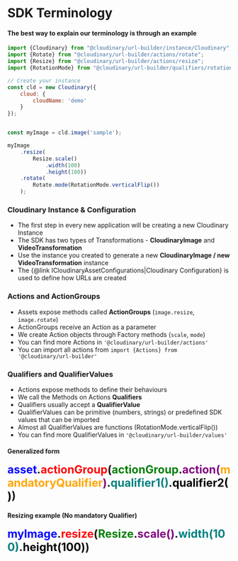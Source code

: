 <h1>SDK Terminology</h1>

<h4>The best way to explain our terminology is through an example</h4>


```javascript
import {Cloudinary} from "@cloudinary/url-builder/instance/Cloudinary";
import {Rotate} from "@cloudinary/url-builder/actions/rotate";
import {Resize} from "@cloudinary/url-builder/actions/resize";
import {RotationMode} from "@cloudinary/url-builder/qualifiers/rotationMode";

// Create your instance
const cld = new Cloudinary({
    cloud: {
        cloudName: 'demo'
    }
});


const myImage = cld.image('sample');

myImage
    .resize(
        Resize.scale()
            .width(100)
            .height(100))
    .rotate(
        Rotate.mode(RotationMode.verticalFlip())
    );
```

<h3>Cloudinary Instance & Configuration</h3>
<ul>
  <li>The first step in every new application will be creating a new Cloudinary Instance 
  <li>The SDK has two types of Transformations - <b>CloudinaryImage</b> and <b>VideoTransformation</b>
  <li>Use the instance you created to generate a new <b>CloudinaryImage / new VideoTransformation</b> instance
  <li>The {@link ICloudinaryAssetConfigurations|Cloudinary Configuration} is used to define how URLs are created 
</ul>

<h3>Actions and ActionGroups</h3>
<ul>
  <li>Assets expose methods called <b>ActionGroups</b> (<code>image.resize</code>, <code>image.rotate</code>) 
  <li>ActionGroups receive an Action as a parameter
  <li>We create Action objects through Factory methods (<code>scale</code>, <code>mode</code>)
  <li>You can find more Actions in <code>'@cloudinary/url-builder/actions'</code>
  <li>You can import all actions from <code>import {Actions} from '@cloudinary/url-builder'</code>
</ul>


<h3>Qualifiers and QualifierValues</h3>
<ul>
  <li>Actions expose methods to define their behaviours
  <li>We call the Methods on Actions <b>Qualifiers</b>
  <li>Qualifiers usually accept a <b>QualifierValue</b>
  <li>QualifierValues can be primitive (numbers, strings) or predefined SDK values that can be imported
  <li>Almost all QualifierValues are functions (RotationMode.verticalFlip())
  <li>You can find more QualifierValues in <code>'@cloudinary/url-builder/values'</code>
</ul>

<h4>Generalized form</h4>
<div style='font-size:25px; font-weight:bold'>
    <span style="color:blue">asset</span>.<span style="color:red">actionGroup</span>(<span style="color:green">actionGroup</span>.<span style="color:purple">action(<span style="color:orange">mandatoryQualifier</span>)</span>.<span style="color:teal">qualifier1()</span>.<span style="color:black">qualifier2()</span>)
</div>

<h4>Resizing example (No mandatory Qualifier)</h4>
<div style='font-size:25px; font-weight:bold'>
    <span style="color:blue">myImage</span>.<span style="color:red">resize</span>(<span style="color:green">Resize</span>.<span style="color:purple">scale()</span>.<span style="color:teal">width(100)</span>.<span style="color:black">height(100)</span>)
</div>
